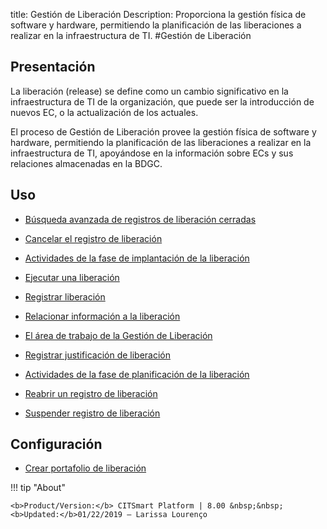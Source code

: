 title: Gestión de Liberación
Description: Proporciona la gestión física de software y hardware, permitiendo la planificación de las liberaciones a realizar en la infraestructura de TI.
#Gestión de Liberación


Presentación
------------

La liberación (release) se define como un cambio significativo en la infraestructura
de TI de la organización, que puede ser la introducción de nuevos EC, o la
actualización de los actuales.

El proceso de Gestión de Liberación provee la gestión física de
software y hardware, permitiendo la planificación de las liberaciones a realizar
en la infraestructura de TI, apoyándose en la información sobre ECs y sus
relaciones almacenadas en la BDGC.


Uso
-------

- [Búsqueda avanzada de registros de liberación cerradas](/es-es/citsmart-platform-8/processes/release/use/advanced-search-for-release.html)
 
- [Cancelar el registro de liberación](/es-es/citsmart-platform-8/processes/release/use/cancel-release.html)

- [Actividades de la fase de implantación de la liberación](/es-es/citsmart-platform-8/processes/release/use/deployment-release-activities.html)

- [Ejecutar una liberación](/es-es/citsmart-platform-8/processes/release/use/execute-release.html)

- [Registrar liberación](/es-es/citsmart-platform-8/processes/release/use/register-release-request.html)

- [Relacionar información a la liberación](/es-es/citsmart-platform-8/processes/release/use/relate-information-to-release.html)
   
- [El área de trabajo de la Gestión de Liberación](/es-es/citsmart-platform-8/processes/release/use/release-desktop.html)
   
- [Registrar justificación de liberación](/es-es/citsmart-platform-8/processes/release/use/release-justification.html)

- [Actividades de la fase de planificación de la liberación](/es-es/citsmart-platform-8/processes/release/use/release-planning-activities.html)
   
- [Reabrir un registro de liberación](/es-es/citsmart-platform-8/processes/release/use/reopen-release.html)

- [Suspender registro de liberación](/es-es/citsmart-platform-8/processes/release/use/suspend-release.html)

Configuración
-----------------

- [Crear portafolio de liberación](/es-es/citsmart-platform-8/processes/release/configuration/release-portfolio.html)
  
!!! tip "About"

    <b>Product/Version:</b> CITSmart Platform | 8.00 &nbsp;&nbsp;
    <b>Updated:</b>01/22/2019 – Larissa Lourenço

